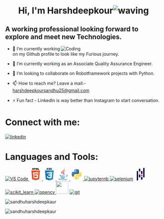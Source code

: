 <h1 align="center">Hi, I'm Harshdeepkour<img width = "50" alt = "waving "src = "https://blog.joypixels.com/content/images/2019/06/waving_hand_sign_1024.gif")[👋]</h1>
<h2>A working professional looking forward to explore and meet new Technologies.</h2>

<img align="right" alt="Coding" width="325" src="https://explain.ninja/wp-content/uploads/2020/02/final_-4.gif">
 
- 🔭 I’m currently working on my Github profile to look like my Furious journey.

- 🌱 I’m currently working as an Associate Quality Assurance Engineer.

- 👯 I’m looking to collaborate on Robotframework projects with Python.

- 📫 How to reach me? Leave a mail:- harshdeepkoursandhu25@gmail.com

- ⚡ Fun fact - LinkedIn is way better than Instagram to start conversation.


<h1 align="left">Connect with me:</h1>
<p align="left">
<a href="http://www.linkedin.com/in/harshdeep-kaur-sandhu-aab2401b1" target="blank"><img align="center" src="https://raw.githubusercontent.com/rahuldkjain/github-profile-readme-generator/master/src/images/icons/Social/linked-in-alt.svg" alt="linkedin" height="30" width="40" /></a>
</p>

<h1 align="left">Languages and Tools:</h1>
<p align="left">   <a href="https://code.visualstudio.com/" target="_blank" rel="noreferrer"> <img src="https://iconape.com/wp-content/png_logo_vector/visual-studio-code.png" alt="VS Code" width="40" height="30"/> </a>
<a href="https://en.wikipedia.org/wiki/HTML" target="_blank" rel="noreferrer"> <img src="https://raw.githubusercontent.com/devicons/devicon/master/icons/html5/html5-original-wordmark.svg" alt="html5" width="40" height="40"/> 
<a href="https://en.wikipedia.org/wiki/CSS/" target="_blank" rel="noreferrer"> <img src="https://raw.githubusercontent.com/devicons/devicon/master/icons/css3/css3-original-wordmark.svg" alt="css3" width="40" height="40"/> </a></a> 
</a><a href="https://www.java.com" target="_blank" rel="noreferrer"> <img src="https://raw.githubusercontent.com/devicons/devicon/master/icons/java/java-original.svg" alt="java" width="40" height="40"/> 
</a><a href="https://www.python.org" target="_blank" rel="noreferrer"> <img src="https://raw.githubusercontent.com/devicons/devicon/master/icons/python/python-original.svg" alt="python" width="40" height="40"/> 
<a href="https://jupyter.org//" target="_blank" rel="noreferrer"> <img src="https://www.kindpng.com/picc/m/81-811458_jupyter-notebook-logo-hd-png-download.png" alt="jupyternb" width="40" height="40"/> </a></a> 
<a href="https://www.selenium.dev" target="_blank" rel="noreferrer"> <img src="https://raw.githubusercontent.com/detain/svg-logos/780f25886640cef088af994181646db2f6b1a3f8/svg/selenium-logo.svg" alt="selenium" width="40" height="40"/></a> 
 <a href="https://pandas.pydata.org/" target="_blank" rel="noreferrer"> <img src="https://raw.githubusercontent.com/devicons/devicon/2ae2a900d2f041da66e950e4d48052658d850630/icons/pandas/pandas-original.svg" alt="pandas" width="40" height="40"/> </a>   
 <a href="https://scikit-learn.org/" target="_blank" rel="noreferrer"> <img src="https://upload.wikimedia.org/wikipedia/commons/0/05/Scikit_learn_logo_small.svg" alt="scikit_learn" width="40" height="40"/> </a> 
 <a href="https://opencv.org/" target="_blank" rel="noreferrer"> <img src="https://www.vectorlogo.zone/logos/opencv/opencv-icon.svg" alt="opencv" width="40" height="40"/> </a></a>  
 <a href="https://www.anaconda.com/" target="_blank" rel="noreferrer"> <img src="https://www.vhv.rs/dpng/d/208-2081207_anaconda-python-icon-png-download-anaconda-python-icon.png" width="40" height="40"/></a>
 <a href="https://git-scm.com/" target="_blank" rel="noreferrer"> <img src="https://www.vectorlogo.zone/logos/git-scm/git-scm-icon.svg" alt="git" width="40" height="40"/>    
 



<p><img align="left" src="https://github-readme-stats.vercel.app/api/top-langs?username=sandhuharshdeepkaur&show_icons=true&locale=en&layout=compact" alt="sandhuharshdeepkaur" /></p><br/>
<p><img align="left" width ="350" src="https://github-readme-streak-stats.herokuapp.com/?user=sandhuharshdeepkaur&" alt="sandhuharshdeepkaur" />
</p>
